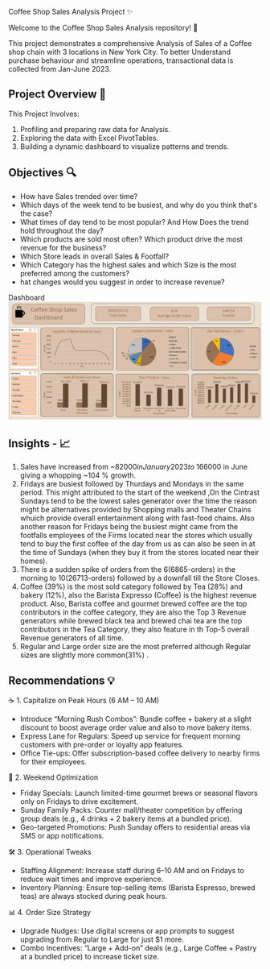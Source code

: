 Coffee Shop Sales Analysis Project  ✨

Welcome to the Coffee Shop Sales Analysis repository! 🚀

This project demonstrates a comprehensive Analysis of Sales of a Coffee shop chain with 3 locations in New York City. To better Understand purchase behaviour and streamline operations, transactional data is collected from Jan-June 2023.

Project Overview 🎯
---
This Project Involves:
1. Profiling and preparing raw data for Analysis.
2. Exploring the data with Excel PivotTables.
3. Building a dynamic dashboard to visualize patterns and trends.

Objectives 🔍
---

* 	How have Sales trended over time?
* 	Which days of the week tend to be busiest, and why do you think that's the case?
*  What times of day tend to be most popular? And How Does the trend hold throughout the day?
*  Which products are sold most often? Which product drive the most revenue for the business?
*  Which Store leads in overall Sales & Footfall?
* Which Category has the highest sales and which Size is the most preferred among the customers?
* hat changes would you suggest in order to increase revenue? 


Dashboard
![Coffee Shop Sales Dashboard](Coffee%20Shop%20Sales%20Dashboard.png)





Insights - 📈
---

1.	Sales have increased from ~$82000 in January 2023 to ~$166000 in June giving a whopping ~104 % growth.
2.	Fridays are busiest followed by Thurdays and Mondays in the same period.
This might attributed to the start of the weekend ,On the Cintrast Sundays tend to be the lowest sales generator over the time the reason might be alternatives provided by Shopping malls and Theater Chains whuich provide overall entertainment along with fast-food chains.
Also another reason for Fridays being the busiest might came from the footfalls employees of the Firms located near the stores which usually tend to buy the first coffee of the day from us as can also be seen in at the time of Sundays (when they buy it from the stores located near their homes).
3.	There is a sudden spike of orders from the 6(6865-orders) in the morning to 10(26713-orders) followed by a downfall till the Store Closes.
4.	 Coffee (39%) is the most sold category followed by Tea (28%) and bakery (12%), also the Barista Expresso (Coffee) is the highest revenue product.
Also, Barista coffee and gourmet brewed coffee are the top contributors in the coffee category, they are also the Top 3 Revenue generators while brewed black tea and brewed chai tea are the top contributors in the Tea Category, they also feature in th Top-5 overall Revenue generators of all time.
5.	Regular and Large order size are the most preferred although Regular sizes are slightly more common(31%) .

Recommendations 💡   
---

   ☕ 1. Capitalize on Peak Hours (6 AM – 10 AM)
 * Introduce “Morning Rush Combos”: Bundle coffee + bakery at a slight discount to boost average order value and also to move bakery items.
 * Express Lane for Regulars: Speed up service for frequent morning customers with pre-order or loyalty app features.
 * Office Tie-ups: Offer subscription-based coffee delivery to nearby firms for their employees.

📅 2. Weekend Optimization
*	Friday Specials: Launch limited-time gourmet brews or seasonal flavors only on Fridays to drive excitement.
*	Sunday Family Packs: Counter mall/theater competition by offering group deals (e.g., 4 drinks + 2 bakery items at a bundled price).
*	Geo-targeted Promotions: Push Sunday offers to residential areas via SMS or app notifications.

🛠️  3. Operational Tweaks
*	Staffing Alignment: Increase staff during 6–10 AM and on Fridays to reduce wait times and improve experience.
*	Inventory Planning: Ensure top-selling items (Barista Espresso, brewed teas) are always stocked during peak hours.

📊 4. Order Size Strategy
*	Upgrade Nudges: Use digital screens or app prompts to suggest upgrading from Regular to Large for just $1 more.
*	Combo Incentives: “Large + Add-on” deals (e.g., Large Coffee + Pastry at a bundled price) to increase ticket size.





